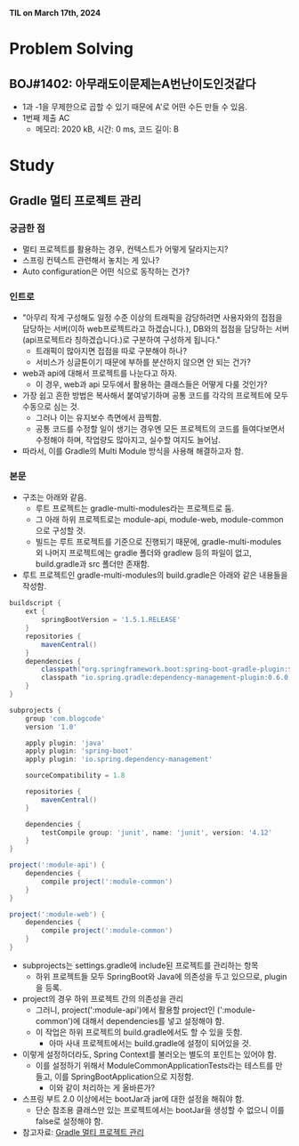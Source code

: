 **TIL on March 17th, 2024**

# Problem Solving
## BOJ#1402: 아무래도이문제는A번난이도인것같다
* 1과 -1을 무제한으로 곱할 수 있기 때문에 A'로 어떤 수든 만들 수 있음.
* 1번째 제출 AC
    - 메모리: 2020 kB, 시간: 0 ms, 코드 길이:  B

# Study
## Gradle 멀티 프로젝트 관리
### 궁금한 점
* 멀티 프로젝트를 활용하는 경우, 컨텍스트가 어떻게 달라지는지?
* 스프링 컨텍스트 관련해서 놓치는 게 있나?
* Auto configuration은 어떤 식으로 동작하는 건가?

### 인트로
* "아무리 작게 구성해도 일정 수준 이상의 트래픽을 감당하려면 사용자와의 접점을 담당하는 서버(이하 web프로젝트라고 하겠습니다.), DB와의 접점을 담당하는 서버(api프로젝트라 칭하겠습니다.)로 구분하여 구성하게 됩니다."
    - 트래픽이 많아지면 접점을 따로 구분해야 하나?
    - 서비스가 싱글톤이기 때문에 부하를 분산하지 않으면 안 되는 건가?
* web과 api에 대해서 프로젝트를 나눈다고 하자.
    - 이 경우, web과 api 모두에서 활용하는 클래스들은 어떻게 다룰 것인가?
* 가장 쉽고 흔한 방법은 복사해서 붙여넣기하며 공통 코드를 각각의 프로젝트에 모두 수동으로 심는 것.
    - 그러나 이는 유지보수 측면에서 끔찍함.
    - 공통 코드를 수정할 일이 생기는 경우엔 모든 프로젝트의 코드를 들여다보면서 수정해야 하며, 작업량도 많아지고, 실수할 여지도 늘어남.
* 따라서, 이를 Gradle의 Multi Module 방식을 사용해 해결하고자 함.

### 본문
* 구조는 아래와 같음.
    - 루트 프로젝트는 gradle-multi-modules라는 프로젝트로 둠.
    - 그 아래 하위 프로젝트로는 module-api, module-web, module-common으로 구성할 것.
    - 빌드는 루트 프로젝트를 기준으로 진행되기 때문에, gradle-multi-modules 외 나머지 프로젝트에는 gradle 폴더와 gradlew 등의 파일이 없고, build.gradle과 src 폴더만 존재함.
* 루트 프로젝트인 gradle-multi-modules의 build.gradle은 아래와 같은 내용들을 작성함.

```gradle
buildscript {
    ext {
        springBootVersion = '1.5.1.RELEASE'
    }
    repositories {
        mavenCentral()
    }
    dependencies {
        classpath("org.springframework.boot:spring-boot-gradle-plugin:${springBootVersion}")
        classpath "io.spring.gradle:dependency-management-plugin:0.6.0.RELEASE"
    }
}

subprojects {
    group 'com.blogcode'
    version '1.0'

    apply plugin: 'java'
    apply plugin: 'spring-boot'
    apply plugin: 'io.spring.dependency-management'

    sourceCompatibility = 1.8

    repositories {
        mavenCentral()
    }

    dependencies {
        testCompile group: 'junit', name: 'junit', version: '4.12'
    }
}

project(':module-api') {
    dependencies {
        compile project(':module-common')
    }
}

project(':module-web') {
    dependencies {
        compile project(':module-common')
    }
}
```

* subprojects는 settings.gradle에 include된 프로젝트를 관리하는 항목
    - 하위 프로젝트들 모두 SpringBoot와 Java에 의존성을 두고 있으므로, plugin을 등록.
* project의 경우 하위 프로젝트 간의 의존성을 관리
    - 그러니, project(':module-api')에서 활용할 project인 (':module-common')에 대해서 dependencies를 넣고 설정해야 함.
    - 이 작업은 하위 프로젝트의 build.gradle에서도 할 수 있을 듯함.
        + 아마 사내 프로젝트에서는 build.gradle에 설정이 되어있을 것.
* 이렇게 설정하더라도, Spring Context를 불러오는 별도의 포인트는 있어야 함.
    - 이를 설정하기 위해서 ModuleCommonApplicationTests라는 테스트를 만들고, 이를 SpringBootApplication으로 지정함.
        + 이와 같이 처리하는 게 올바른가?
* 스프링 부트 2.0 이상에서는 bootJar과 jar에 대한 설정을 해줘야 함.
    - 단순 참조용 클래스만 있는 프로젝트에서는 bootJar을 생성할 수 없으니 이를 false로 설정해야 함.
* 참고자료: [Gradle 멀티 프로젝트 관리](https://jojoldu.tistory.com/123)
